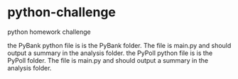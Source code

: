 # python-challenge
python homework challenge

the PyBank python file is is the PyBank folder. The file is main.py and should output a summary in the analysis folder.
the PyPoll python file is is the PyPoll folder. The file is main.py and should output a summary in the analysis folder.